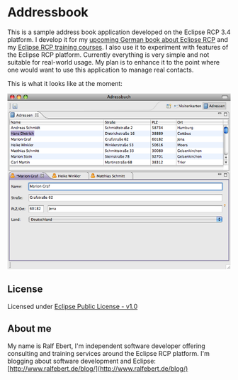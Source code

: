 # Addressbook

This is a sample address book application developed on the Eclipse RCP 3.4 platform.
I develop it for my [upcoming German book about Eclipse RCP](http://www.ralfebert.de/rcpbuch/) and my [Eclipse RCP training courses](http://www.ralfebert.de/seminare/rcp/). I also use it to experiment with features of the Eclipse RCP platform.
Currently everything is very simple and not suitable for real-world usage. My plan is to enhance it to the point where one would want to use this application to manage real contacts.

This is what it looks like at the moment:

![Addressbook screenshot](doc/screenshots/addressbook_01.png)

## License

Licensed under [Eclipse Public License - v1.0](http://www.eclipse.org/legal/epl-v10.html)

## About me

My name is Ralf Ebert, I'm independent software developer offering consulting and training services around the Eclipse RCP platform.
I'm blogging about software development and Eclipse: [http://www.ralfebert.de/blog/](http://www.ralfebert.de/blog/)